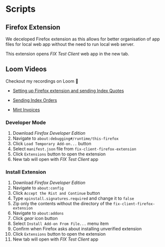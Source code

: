# Scripts

## Firefox Extension

We deceloped Firefox extension as this allows for better organisation of app
files for local web app without the need to run local web server.

This extension opens *FIX Test Client* web app in the new tab.

## Loom Videos

Checkout my recordings on Loom 🎥

- [Setting up Firefox extension and sending Index Quotes](https://www.loom.com/share/37c18d12627842de8adbba0a9581442b?sid=dfdeacb2-d933-4737-8bb1-c1f0a120c16a)

- [Sending Index Orders](https://www.loom.com/share/adb2eb32ffc347e39e63c65bb44717b7?sid=262c8f74-637b-4b60-9dfe-459554ce6bab)

- [Mint Invoices](https://www.loom.com/share/ddd229284d5249b8be49f08a9148985b?sid=82d77e8e-e67d-46cd-84c7-d2a3d325e90b)

### Developer Mode

1. Download *Firefox Developer Edition*
1. Navigate to `about:debugging#/runtime/this-firefox`
1. Click `Load Temporary Add-on...` button
1. Select `manifest.json` file from `fix-client-firefox-extension`
1. Click `Extensions` button to open the extension
1. New tab will open with *FIX Test Client* app

### Install Extension

1. Download *Firefox Developer Edition*
1. Navigate to `about:config`
1. Click `Accept the Rist and Continue` button
1. Type `xpinstall.signatures.required` and change it to `false`
1. Zip only the contents without the directory of the `fix-client-firefox-extension`
1. Navigate to `about:addons`
1. Click *gear* icon button
1. Select `Install Add-on From File...` menu item
1. Confirm when Firefox asks about installing unverified extension
1. Click `Extensions` button to open the extension
1. New tab will open with *FIX Test Client* app

